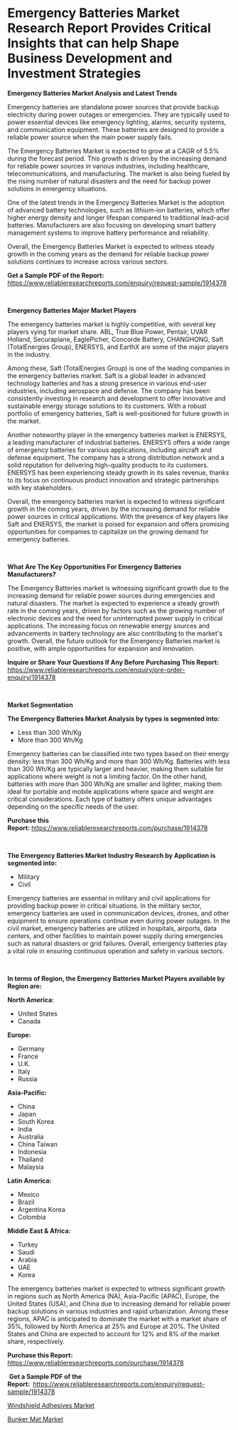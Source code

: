 <p><h1>Emergency Batteries Market Research Report Provides Critical Insights that can help Shape Business Development and Investment Strategies</h1></p><p><strong>Emergency Batteries Market Analysis and Latest Trends</strong></p>
<p><p>Emergency batteries are standalone power sources that provide backup electricity during power outages or emergencies. They are typically used to power essential devices like emergency lighting, alarms, security systems, and communication equipment. These batteries are designed to provide a reliable power source when the main power supply fails.</p><p>The Emergency Batteries Market is expected to grow at a CAGR of 5.5% during the forecast period. This growth is driven by the increasing demand for reliable power sources in various industries, including healthcare, telecommunications, and manufacturing. The market is also being fueled by the rising number of natural disasters and the need for backup power solutions in emergency situations.</p><p>One of the latest trends in the Emergency Batteries Market is the adoption of advanced battery technologies, such as lithium-ion batteries, which offer higher energy density and longer lifespan compared to traditional lead-acid batteries. Manufacturers are also focusing on developing smart battery management systems to improve battery performance and reliability.</p><p>Overall, the Emergency Batteries Market is expected to witness steady growth in the coming years as the demand for reliable backup power solutions continues to increase across various sectors.</p></p>
<p><strong>Get a Sample PDF of the Report:&nbsp;</strong> <a href="https://www.reliableresearchreports.com/enquiry/request-sample/1914378">https://www.reliableresearchreports.com/enquiry/request-sample/1914378</a></p>
<p>&nbsp;</p>
<p><strong>Emergency Batteries Major Market Players</strong></p>
<p><p>The emergency batteries market is highly competitive, with several key players vying for market share. ABL, True Blue Power, Pentair, UVAR Holland, Securaplane, EaglePicher, Concorde Battery, CHANGHONG, Saft (TotalEnergies Group), ENERSYS, and EarthX are some of the major players in the industry.</p><p>Among these, Saft (TotalEnergies Group) is one of the leading companies in the emergency batteries market. Saft is a global leader in advanced technology batteries and has a strong presence in various end-user industries, including aerospace and defense. The company has been consistently investing in research and development to offer innovative and sustainable energy storage solutions to its customers. With a robust portfolio of emergency batteries, Saft is well-positioned for future growth in the market.</p><p>Another noteworthy player in the emergency batteries market is ENERSYS, a leading manufacturer of industrial batteries. ENERSYS offers a wide range of emergency batteries for various applications, including aircraft and defense equipment. The company has a strong distribution network and a solid reputation for delivering high-quality products to its customers. ENERSYS has been experiencing steady growth in its sales revenue, thanks to its focus on continuous product innovation and strategic partnerships with key stakeholders.</p><p>Overall, the emergency batteries market is expected to witness significant growth in the coming years, driven by the increasing demand for reliable power sources in critical applications. With the presence of key players like Saft and ENERSYS, the market is poised for expansion and offers promising opportunities for companies to capitalize on the growing demand for emergency batteries.</p></p>
<p>&nbsp;</p>
<p><strong>What Are The Key Opportunities For Emergency Batteries Manufacturers?</strong></p>
<p><p>The Emergency Batteries market is witnessing significant growth due to the increasing demand for reliable power sources during emergencies and natural disasters. The market is expected to experience a steady growth rate in the coming years, driven by factors such as the growing number of electronic devices and the need for uninterrupted power supply in critical applications. The increasing focus on renewable energy sources and advancements in battery technology are also contributing to the market's growth. Overall, the future outlook for the Emergency Batteries market is positive, with ample opportunities for expansion and innovation.</p></p>
<p><strong>Inquire or Share Your Questions If Any Before Purchasing This Report:</strong> <a href="https://www.reliableresearchreports.com/enquiry/pre-order-enquiry/1914378">https://www.reliableresearchreports.com/enquiry/pre-order-enquiry/1914378</a></p>
<p>&nbsp;</p>
<p><strong>Market Segmentation</strong></p>
<p><strong>The Emergency Batteries Market Analysis by types is segmented into:</strong></p>
<p><ul><li>Less than 300 Wh/Kg</li><li>More than 300 Wh/Kg</li></ul></p>
<p><p>Emergency batteries can be classified into two types based on their energy density: less than 300 Wh/Kg and more than 300 Wh/Kg. Batteries with less than 300 Wh/Kg are typically larger and heavier, making them suitable for applications where weight is not a limiting factor. On the other hand, batteries with more than 300 Wh/Kg are smaller and lighter, making them ideal for portable and mobile applications where space and weight are critical considerations. Each type of battery offers unique advantages depending on the specific needs of the user.</p></p>
<p><strong>Purchase this Report:&nbsp;</strong><a href="https://www.reliableresearchreports.com/purchase/1914378">https://www.reliableresearchreports.com/purchase/1914378</a></p>
<p>&nbsp;</p>
<p><strong>The Emergency Batteries Market Industry Research by Application is segmented into:</strong></p>
<p><ul><li>Military</li><li>Civil</li></ul></p>
<p><p>Emergency batteries are essential in military and civil applications for providing backup power in critical situations. In the military sector, emergency batteries are used in communication devices, drones, and other equipment to ensure operations continue even during power outages. In the civil market, emergency batteries are utilized in hospitals, airports, data centers, and other facilities to maintain power supply during emergencies such as natural disasters or grid failures. Overall, emergency batteries play a vital role in ensuring continuous operation and safety in various sectors.</p></p>
<p>&nbsp;</p>
<p><strong>In terms of Region, the Emergency Batteries Market Players available by Region are:</strong></p>
<p>
    <p> <strong> North America: </strong>
        <ul>
            <li>United States</li>
            <li>Canada</li>
        </ul>
        </p> 
    <p> <strong> Europe: </strong>
        <ul>
            <li>Germany</li>
            <li>France</li>
            <li>U.K.</li>
            <li>Italy</li>
            <li>Russia</li>
        </ul>
        </p> 
    <p> <strong> Asia-Pacific: </strong>
        <ul>
            <li>China</li>
            <li>Japan</li>
            <li>South Korea</li>
            <li>India</li>
            <li>Australia</li>
            <li>China Taiwan</li>
            <li>Indonesia</li>
            <li>Thailand</li>
            <li>Malaysia</li>
        </ul>
        </p> 
    <p> <strong> Latin America: </strong>
        <ul>
            <li>Mexico</li>
            <li>Brazil</li>
            <li>Argentina Korea</li>
            <li>Colombia</li>
        </ul>
        </p> 
    <p> <strong> Middle East & Africa: </strong>
        <ul>
            <li>Turkey</li>
            <li>Saudi</li>
            <li>Arabia</li>
            <li>UAE</li>
            <li>Korea</li>
        </ul>
    </p>
    </p>
<p><p>The emergency batteries market is expected to witness significant growth in regions such as North America (NA), Asia-Pacific (APAC), Europe, the United States (USA), and China due to increasing demand for reliable power backup solutions in various industries and rapid urbanization. Among these regions, APAC is anticipated to dominate the market with a market share of 35%, followed by North America at 25% and Europe at 20%. The United States and China are expected to account for 12% and 8% of the market share, respectively.</p></p>
<p><strong>Purchase this Report: </strong><a href="https://www.reliableresearchreports.com/purchase/1914378">https://www.reliableresearchreports.com/purchase/1914378</a></p>
<p>&nbsp;<strong>Get a Sample PDF of the Report:&nbsp;&nbsp;</strong><a href="https://www.reliableresearchreports.com/enquiry/request-sample/1914378">https://www.reliableresearchreports.com/enquiry/request-sample/1914378</a></p>
<p><strong></strong></p>
<p><p><a href="https://fuschia-pecorino-a6d.notion.site/Windshield-Adhesives-Market-Size-2024-2031-Global-Industrial-Analysis-Key-Geographical-Regions-M-56dfdffa2e1f4fb68cbbfa64b86680e1">Windshield Adhesives Market</a></p><p><a href="https://changeable-paste-463.notion.site/Bunker-Mat-Market-Dynamics-2024-2031-Also-about-Its-Market-Trends-Projections-and-Opportunities-2743dd2aa0e5463bb534678dfbb7533d">Bunker Mat Market</a></p></p>
